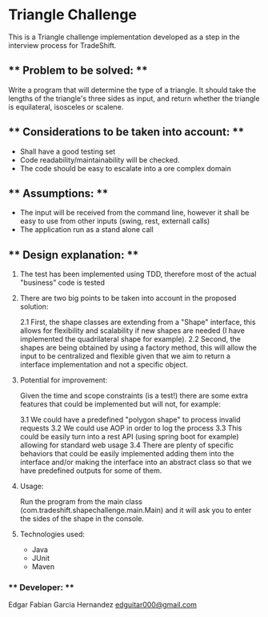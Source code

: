 # Triangle Challenge

This is a Triangle challenge implementation developed as a step in the interview process for TradeShift.

## ** Problem to be solved: **

Write a program that will determine the type of a triangle. It should take the lengths of the triangle's three sides as input, and return whether the triangle is equilateral, isosceles or scalene.

## ** Considerations to be taken into account: **

* Shall have a good testing set
* Code readability/maintainability will be checked.
* The code should be easy to escalate into a ore complex domain 

## ** Assumptions: **
* The input will be received from the command line, however it shall be easy to use from other inputs (swing, rest, externall calls)
* The application run as a stand alone call

## ** Design explanation: **

1. The test has been implemented using TDD, therefore most of the actual "business" code is tested

2. There are two big points to be taken into account in the proposed solution:

	2.1 First, the shape classes are extending from a "Shape" interface, this allows for flexibility and scalability if new shapes are needed (I have implemented the quadrilateral shape for example).
	2.2 Second, the shapes are being obtained by using a factory method, this will allow the input to be centralized and flexible given that we aim to return a interface implementation and not a specific object.
	
3. Potential for improvement:
	
	Given the time and scope constraints (is a test!) there are some extra features that could be implemented but will not, for example: 
	
	3.1 We could have a predefined "polygon shape" to process invalid requests
	3.2 We could use AOP in order to log the process
	3.3 This could be easily turn into a rest API (using spring boot for example) allowing for standard web usage
	3.4 There are plenty of specific behaviors that could be easily implemented adding them into the interface and/or making the interface into an abstract class so that we have predefined outputs for some of them.

4. Usage:

	Run the program from the main class (com.tradeshift.shapechallenge.main.Main) and it will ask you to enter the sides of the shape in the console.

5. Technologies used:

	* Java
	* JUnit
	* Maven
	
	
### ** Developer: **
Edgar Fabian Garcia Hernandez
edguitar000@gmail.com
